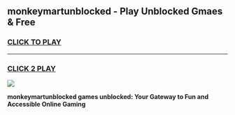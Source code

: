 
## monkeymartunblocked - Play Unblocked Gmaes & Free
<h3>
<a href="https://news.freeplayer.one?title=monkeymartunblocked&ref=23F">CLICK TO PLAY</a></h3>
<hr>

<h3>
<a href="https://news.freeplayer.one?title=monkeymartunblocked&ref=23F">CLICK 2 PLAY</a>
  
</h3>

<a href="https://news.freeplayer.one?title=monkeymartunblocked&ref=23F/"><img src="https://clearcache.store/games.png"></a>


**monkeymartunblocked games unblocked: Your Gateway to Fun and Accessible Online Gaming**
